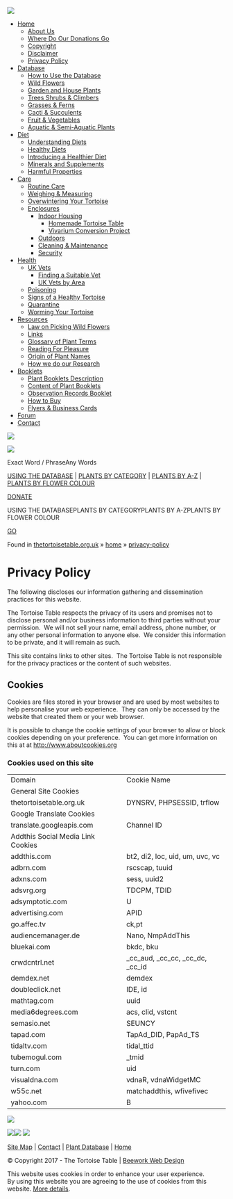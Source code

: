 ![](https://www.thetortoisetable.org.uk/siteassets/designfiles/logo.png)

* [Home](https://www.thetortoisetable.org.uk/index.php)
    * [About Us](https://www.thetortoisetable.org.uk/home/about-us)
    * [Where Do Our Donations Go](https://www.thetortoisetable.org.uk/home/where-do-our-donations-go)
    * [Copyright](https://www.thetortoisetable.org.uk/home/copyright)
    * [Disclaimer](https://www.thetortoisetable.org.uk/home/disclaimer)
    * [Privacy Policy](https://www.thetortoisetable.org.uk/home/privacy-policy)
* [Database](https://www.thetortoisetable.org.uk/plant-database)
    * [How to Use the Database](https://www.thetortoisetable.org.uk/plant-database/how-to-use-the-database)
    * [Wild Flowers](https://www.thetortoisetable.org.uk/plant-database/wild-flowers)
    * [Garden and House Plants](https://www.thetortoisetable.org.uk/plant-database/garden-and-house-plants)
    * [Trees Shrubs & Climbers](https://www.thetortoisetable.org.uk/plant-database/trees-shrubs-climbers)
    * [Grasses & Ferns](https://www.thetortoisetable.org.uk/plant-database/grasses-ferns)
    * [Cacti & Succulents](https://www.thetortoisetable.org.uk/plant-database/cacti-succulents)
    * [Fruit & Vegetables](https://www.thetortoisetable.org.uk/plant-database/fruit-vegetables)
    * [Aquatic & Semi-Aquatic Plants](https://www.thetortoisetable.org.uk/plant-database/aquatic-and-semi-aquatic-plants)
* [Diet](https://www.thetortoisetable.org.uk/tortoise-diet)
    * [Understanding Diets](https://www.thetortoisetable.org.uk/tortoise-diet/understanding-diets)
    * [Healthy Diets](https://www.thetortoisetable.org.uk/tortoise-diet/healthy-diets)
    * [Introducing a Healthier Diet](https://www.thetortoisetable.org.uk/tortoise-diet/introducing-a-new-diet)
    * [Minerals and Supplements](https://www.thetortoisetable.org.uk/tortoise-diet/minerals-and-supplements)
    * [Harmful Properties](https://www.thetortoisetable.org.uk/tortoise-diet/harmful-properties)
* [Care](https://www.thetortoisetable.org.uk/tortoise-care)
    * [Routine Care](https://www.thetortoisetable.org.uk/tortoise-care/routine-care)
    * [Weighing & Measuring](https://www.thetortoisetable.org.uk/tortoise-care/weighing-measuring)
    * [Overwintering Your Tortoise](https://www.thetortoisetable.org.uk/tortoise-care/overwintering-your-tortoise)
    * [Enclosures](https://www.thetortoisetable.org.uk/tortoise-care/enclosures)
        * [Indoor Housing](https://www.thetortoisetable.org.uk/tortoise-care/enclosures/indoor-housing)
            * [Homemade Tortoise Table](https://www.thetortoisetable.org.uk/tortoise-care/enclosures/indoor-housing/home-ade-tortoise-tables)
            * [Vivarium Conversion Project](https://www.thetortoisetable.org.uk/tortoise-care/enclosures/indoor-housing/vivarium-conversion-project)
        * [Outdoors](https://www.thetortoisetable.org.uk/tortoise-care/enclosures/outdoors)
        * [Cleaning & Maintenance](https://www.thetortoisetable.org.uk/tortoise-care/enclosures/cleaning---maintenance)
        * [Security](https://www.thetortoisetable.org.uk/tortoise-care/enclosures/security)
* [Health](https://www.thetortoisetable.org.uk/tortoise-health)
    * [UK Vets](https://www.thetortoisetable.org.uk/tortoise-health/uk-vets)
        * [Finding a Suitable Vet](https://www.thetortoisetable.org.uk/tortoise-health/uk-vets/finding-a-suitable-vet)
        * [UK Vets by Area](https://www.thetortoisetable.org.uk/tortoise-health/uk-vets/uk-vets-by-area)
    * [Poisoning](https://www.thetortoisetable.org.uk/tortoise-health/poisoning)
    * [Signs of a Healthy Tortoise](https://www.thetortoisetable.org.uk/tortoise-health/signs-of-a-healthy-tortoise)
    * [Quarantine](https://www.thetortoisetable.org.uk/tortoise-health/quarantine)
    * [Worming Your Tortoise](https://www.thetortoisetable.org.uk/tortoise-health/worming-your-tortoise)
* [Resources](https://www.thetortoisetable.org.uk/resources)
    * [Law on Picking Wild Flowers](https://www.thetortoisetable.org.uk/resources/uk-law-on-picking-wild-flowers)
    * [Links](https://www.thetortoisetable.org.uk/resources/links)
    * [Glossary of Plant Terms](https://www.thetortoisetable.org.uk/resources/glossary-of-plant-terms)
    * [Reading For Pleasure](https://www.thetortoisetable.org.uk/resources/reading-for-pleasure)
    * [Origin of Plant Names](https://www.thetortoisetable.org.uk/resources/origin-of-plant-names)
    * [How we do our Research](https://www.thetortoisetable.org.uk/resources/how-we-do-our-research)
* [Booklets](https://www.thetortoisetable.org.uk/plant-booklets)
    * [Plant Booklets Description](https://www.thetortoisetable.org.uk/plant-booklets/plant-booklets-description)
    * [Content of Plant Booklets](https://www.thetortoisetable.org.uk/plant-booklets/description-of-booklets)
    * [Observation Records Booklet](https://www.thetortoisetable.org.uk/plant-booklets/observation-booklet)
    * [How to Buy](https://www.thetortoisetable.org.uk/plant-booklets/how-to-buy)
    * [Flyers & Business Cards](https://www.thetortoisetable.org.uk/plant-booklets/flyers---business-cards)
* [Forum](https://www.thetortoisetable.org.uk/forum)
* [Contact](https://www.thetortoisetable.org.uk/contact)

[![](https://www.thetortoisetable.org.uk/siteassets/designfiles/donatebutton.png)](https://www.thetortoisetable.org.uk/contact/donate)

![](https://www.thetortoisetable.org.uk/siteassets/designfiles/middlelogo.png)

Exact Word / PhraseAny Words  

[USING THE DATABASE](https://www.thetortoisetable.org.uk/plant-database/how-to-use-the-database) | [PLANTS BY CATEGORY](https://www.thetortoisetable.org.uk/plant-database) | [PLANTS BY A-Z](https://www.thetortoisetable.org.uk/plant-database/viewplants/a-z) | [PLANTS BY FLOWER COLOUR](https://www.thetortoisetable.org.uk/plant-database/viewplants/colour)

[DONATE](https://www.thetortoisetable.org.uk/contact/donate)

USING THE DATABASEPLANTS BY CATEGORYPLANTS BY A-ZPLANTS BY FLOWER COLOUR 

[GO](javascript:document.location.href=document.getElementById('dbtooldropdown').value)

Found in [thetortoisetable.org.uk](http://www.thetortoisetable.org.uk/) » [home](https://www.thetortoisetable.org.uk/home) » [privacy-policy](https://www.thetortoisetable.org.uk/home/privacy-policy)

Privacy Policy
==============

The following discloses our information gathering and dissemination practices for this website.

  

The Tortoise Table respects the privacy of its users and promises not to disclose personal and/or business information to third parties without your permission.  We will not sell your name, email address, phone number, or any other personal information to anyone else.  We consider this information to be private, and it will remain as such.

  

This site contains links to other sites.  The Tortoise Table is not responsible for the privacy practices or the content of such websites.

Cookies
-------

Cookies are files stored in your browser and are used by most websites to help personalise your web experience.  They can only be accessed by the website that created them or your web browser.

  

It is possible to change the cookie settings of your browser to allow or block cookies depending on your preference.  You can get more information on this at at http://www.aboutcookies.org

### Cookies used on this site

|     |     |
| --- | --- |
| Domain | Cookie Name |
| General Site Cookies |     |
| thetortoisetable.org.uk | DYNSRV, PHPSESSID, trflow |
| Google Translate Cookies |     |
| translate.googleapis.com | Channel ID |
| Addthis Social Media Link Cookies |     |
| addthis.com | bt2, di2, loc, uid, um, uvc, vc |
| adbrn.com | rscscap, tuuid |
| adxns.com | sess, uuid2 |
| adsvrg.org | TDCPM, TDID |
| adsymptotic.com | U   |
| advertising.com | APID |
| go.affec.tv | ck,pt |
| audiencemanager.de | Nano, NmpAddThis |
| bluekai.com | bkdc, bku |
| crwdcntrl.net | \_cc\_aud, \_cc\_cc, \_cc\_dc, \_cc\_id |
| demdex.net | demdex |
| doubleclick.net | IDE, id |
| mathtag.com | uuid |
| media6degrees.com | acs, clid, vstcnt |
| semasio.net | SEUNCY |
| tapad.com | TapAd\_DID, PapAd\_TS |
| tidaltv.com | tidal\_ttid |
| tubemogul.com | \_tmid |
| turn.com | uid |
| visualdna.com | vdnaR, vdnaWidgetMC |
| w55c.net | matchaddthis, wfivefivec |
| yahoo.com | B   |

![](https://www.thetortoisetable.org.uk/siteassets/designfiles/sharebutton.png)

[![](https://www.thetortoisetable.org.uk/siteassets/designfiles/facebookfollow.gif)](https://www.facebook.com/)[![](https://www.thetortoisetable.org.uk/siteassets/designfiles/twitterfollow.gif)](https://www.twitter.com/) ![](https://www.thetortoisetable.org.uk/siteassets/designfiles/followbutton.png)

[Site Map](https://www.thetortoisetable.org.uk/resources/sitemap) | [Contact](https://www.thetortoisetable.org.uk/contact) | [Plant Database](https://www.thetortoisetable.org.uk/plant-database) | [Home](https://www.thetortoisetable.org.uk/)

© Copyright 2017 - The Tortoise Table | [Beework Web Design](http://www.beework.net/)

This website uses cookies in order to enhance your user experience.  
By using this website you are agreeing to the use of cookies from this website. [More details](https://www.thetortoisetable.org.uk/home/privacy-policy).
